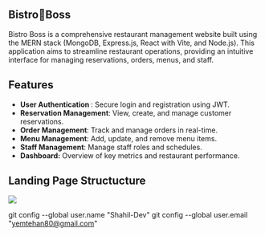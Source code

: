 ## Bistro🍳Boss

Bistro Boss is a comprehensive restaurant management website built using the MERN stack (MongoDB, Express.js, React with Vite, and Node.js). This application aims to streamline restaurant operations, providing an intuitive interface for managing reservations, orders, menus, and staff.

## Features

- <b>User Authentication </b>: Secure login and registration using JWT.
- <b>Reservation Management</b>: View, create, and manage customer reservations.
- <b>Order Management</b>: Track and manage orders in real-time.
- <b>Menu Management</b>: Add, update, and remove menu items.
- <b>Staff Management</b>: Manage staff roles and schedules.
- <b>Dashboard:</b> Overview of key metrics and restaurant performance.

## Landing Page Structucture

<img src="./landing-structure.png">





git config --global user.name "Shahil-Dev"
git config --global user.email "yemtehan80@gmail.com"
